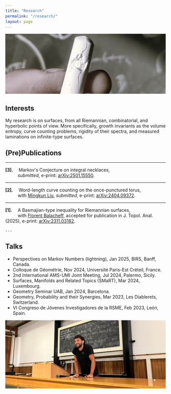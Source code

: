 ```yaml
---
title: "Research"
permalink: "/research/"
layout: page
---
```


![alt text](https://github.com/dfisac/dfisac.github.io/blob/master/touring.jpg?raw=true)

## Interests

My research is on surfaces, from all Riemannian, combinatorial, and hyperbolic points of view. More specifically, growth invariants as the volume entropy, curve counting problems, rigidity of their spectra, and measured laminations on infinite-type surfaces. 

## (Pre)Publications

---

 **[3].**&emsp; Markov's Conjecture on integral necklaces,\
   &ensp;&emsp;&emsp; *submitted*, e-print: <a href="https://arxiv.org/abs/2501.15550"> arXiv:2501.15550</a>.

   ---

 **[2].**&emsp; Word-length curve counting on the once-punctured torus,\
   &ensp;&emsp;&emsp; with <a href="https://math.uni.lu/liu/"> Mingkun Liu</a>, *submitted*, e-print: <a href="https://arxiv.org/abs/2404.09372"> arXiv:2404.09372</a>.
   
   ---

 **[1].**&emsp; A Basmajian-type inequality for Riemannian surfaces,\
   &ensp;&emsp;&emsp; with <a href="https://mat.uab.cat/~fbalacheff/"> Florent Balacheff</a>, 
    accepted for publication in J. Topol. Anal. (2025), e-print: <a href="https://arxiv.org/abs/2311.03182"> arXiv:2311.03182</a>.

    ---

## Talks

 - Perspectives on Markov Numbers (lightning), Jan 2025, BIRS, Banff, Canada. 
 - Colloque de Géométrie, Nov 2024, Université Paris-Est Créteil, France.
 - 2nd International AMS-UMI Joint Meeting, Jul 2024, Palermo, Sicily.
 - Surfaces, Manifolds and Related Topics (SMaRT), Mar 2024, Luxembourg.
 - Geometry Seminar UAB, Jan 2024, Barcelona.
 - Geometry, Probability and their Synergies, Mar 2023, Les Diablerets, Switzerland.
 - VI Congreso de Jóvenes Investigadores de la RSME, Feb 2023, León, Spain.

![alt text](https://github.com/dfisac/dfisac.github.io/blob/master/talk_palermo.jpg?raw=true)
